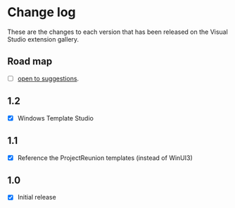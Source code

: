 # Change log

These are the changes to each version that has been released
on the Visual Studio extension gallery.

## Road map

- [ ] [open to suggestions](https://github.com/mrlacey/WinUI-Essentials/issues/new).

## 1.2

- [x] Windows Template Studio

## 1.1

- [x] Reference the ProjectReunion templates (instead of WinUI3)

## 1.0

- [x] Initial release
